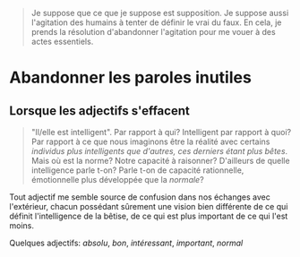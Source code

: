 > Je suppose que ce que je suppose est supposition. Je suppose aussi l'agitation des humains à tenter de définir le vrai du faux. En cela, je prends la résolution d'abandonner l'agitation pour me vouer à des actes essentiels. 

# Abandonner les paroles inutiles

## Lorsque les adjectifs s'effacent 

> "Il/elle est intelligent". Par rapport à qui? Intelligent par rapport à quoi? Par rapport à ce que nous imaginons être la réalité avec certains *individus plus intelligents que d'autres, ces derniers étant plus bêtes*. Mais où est la norme? Notre capacité à raisonner? D'ailleurs de quelle intelligence parle t-on? Parle t-on de capacité rationnelle, émotionnelle plus développée que la *normale*? 

Tout adjectif me semble source de confusion dans nos échanges avec l'extérieur, chacun possédant sûrement une vision bien différente de ce qui définit l'intelligence de la bêtise, de ce qui est plus important de ce qui l'est moins.

Quelques adjectifs: *absolu*, *bon*, *intéressant*, *important*, *normal*









